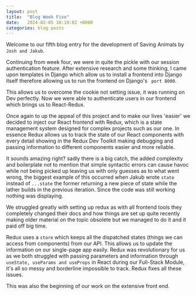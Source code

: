 ```yaml
---
layout: post
title:  "Blog Week Five"
date:   2024-02-05 10:10:02 +0000
categories: blog posts
---
```

Welcome to our fifth blog entry for the development of Saving Animals by `Josh and Jakub`.

Continuing from week four, we were in quite the pickle with our session authentication feature. After extensive research and some thinking, I came upon templates in Django which allow us to install a frontend into Django itself therefore allowing us to run the frontend on Django's ` port 8000`.

This allows us to overcome the cookie not setting issue, it was running on Dev perfectly. Now we were able to authenticate users in our frontend which brings us to React-Redux.

Once again to up the appeal of this project and to make our lives 'easier' we decided to inject our React frontend with Redux, which is a state management system designed for complex projects such as our one. In essence Redux allows us to track the state of our React components with every detail showing in the Redux Dev Toolkit making debugging and passing information to different components easier and more reliable. 

It sounds amazing right? sadly there is a big catch, the added complexity and boilerplate not to mention that simple syntactic errors can cause havoc while not being picked up leaving us with only guesses as to what went wrong, the biggest example of this occurred when Jakub wrote `state` instead of `...state` the former returning a new piece of state while the lather builds in the previous iteration. Since the code was still working nothing was displaying.

We struggled greatly with setting up redux as with all frontend tools they completely changed their docs and how things are set up quite recently making older material on the topic obsolete but we managed to do it and it paid off big time.

Redux uses a `store` which keeps all the dispatched states (things we can access from components) from our API. This allows us to update the information on our single-page app easily. Redux was revolutionary for us as we both struggled with passing parameters and information through `useState, useParams and useProps` in React during our Full-Stack Module, it's all so messy and borderline impossible to track. Redux fixes all these issues.

This was also the beginning of our work on the extensive front end.
